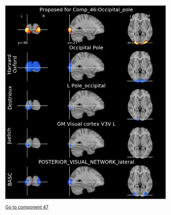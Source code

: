 ![46](preliminary/46.jpg "Component 46")

[Go to component 47](https://parietal-inria.github.io/MODL_atlas/64/47 "Component 47")
